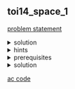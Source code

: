 ## toi14_space_1
[problem statement](https://api.otog.in.th/problem/doc/629)
<details>
  <summary>solution</summary>
  <p><ins>idea</ins>: </p>
  <ul>
    <li>brute force คำนวณทุกความเป็นไปได้</li>
    <li>ในทุกๆคำถาม เราลองเปลี่ยนทุกๆตำแหน่งที่เป็นไปได้เรื่อยๆ จนไปถึง state ที่ต้องการ (หรือจะทำจาก state ที่ต้องการมายัง state เริ่มต้นก็ได้) คำตอบของเราคือผลบวกของน้ำหนักในแต่ละ state ที่ผ่านที่มากที่สุดในทุกๆความเป็นไปได้ เราสามารถเขียนได้ด้วย recursion ตรงๆ</li>
    <li>ถ้ามองเป็นต้นไม้ คำตอบของเราจะอยู่ที่กิ่งที่มีค่ามากที่สุด</li>
  </ul>
  <p><ins>time compexity:</ins></p>
  <ul>
    <li>ในแต่ละคำถาม เนื่องจากเราต้องคำนวณทุกความเป็นไปได้ เราต้องใช้เวลา $N!$ เรามี $Q$ คำถาม จึงต้องใช้ time complexity $O(N!*Q)$ ซึ่งจะใช้เวลาเกินขอบเขตของโจทย์</li>
  </ul>
  <p align="center">
    <img width="600" src="https://github.com/packmani/toi-posn-com-guide/assets/40173086/7edbd32b-3765-4814-8917-f3879524804d" />
  </p>
</details>

<details>
  <summary>hints</summary>
  <ul>
    <details>
      <summary>hint 1</summary>
      <p>traverse array ด้วย DFS/BFS</p>
    </details>
    <details>
      <summary>hint 2</summary>
      <p>หา boarder ของรูปทรงและใช้ในการคำนวน</p>
    </details>
    <details>
      <summary>hint 3</summary>
      <p>สังเกตว่ารูปสามเหลี่ยมหน้าจั่วจะมีขนาด 1+3+5+...</p>
    </details>
  </ul>
</details>

<details>
  <summary>prerequisites</summary>
  <p>BFS, DFS, math</p>
</details>

<details>
  <summary>solution</summary>
  <p>จากโจทย์ สิ่งที่เราต้องทำคือรับความยาวของ bitstring N และค่าน้ำหนักของแต่ละ state ที่เป็นไปได้ จากนั้นตอบคำถามจำนวน Q เป็น โดยรับเป็น state ต่างๆ เราต้องการเปลี่ยนจาก state นั้นไปเรื่อยๆ จนเป็น 0 ทุกตำแหน่ง โดยเราสามารถ </p>
  <ol type="1" start="1">
    <li>เปลี่ยน 1 เป็น 0 ที่ละหนึ่งตำแหน่ง (เช่น 11<ins>1</ins>1110 → 11<ins>0</ins>1110)</li>
  </ol>
  <ol type="1" start="2">
    <li>เปลี่ยน 1 ที่ติดกันสองตัวเป็น 0 ทั้งคู่ (เช่น 1101<ins>11</ins>0 → 110001<ins>00</ins>0)</li>
  </ol>
  <p>เมื่อเราเปลี่ยนแล้วเราต้องเพิ่มน้ำหนักของ state นั้นๆ เข้าไปในผลรวมของเรา โดยโจทย์ต้องการผลรวมของน้ำหนักที่มากที่สุด </p>
  <p><strong><ins>idea</ins></strong><strong>: </strong></p>
  <ul>
    <li>เป็นโจทย์ <ins>bitmask dp</ins> ตรงๆ เลย ถ้าเคยเรียนน่าจะมองออก แต่ถ้าไม่เคยเรียนจะงงๆ หน่อย</li>
    <li>หากมองจาก brute force solution จะสังเกตได้ว่า<ins>คำตอบที่ state ใดๆ มาจากคำตอบที่ดีที่สุดของ state ก่อนหน้าบวกกับน้ำหนักของ state ปัจจุบันเสมอ (overlapping subproblem)</ins> ดังนั้นสามารถ optimize ได้โดย<ins>เก็บคำตอบของแต่ละ state ไว้ (memoization)</ins> เพื่อนำไปใช้หาคำตอบใน state ต่อไป</li>
    <li>โดยสามารถ define subproblem ได้เป็นการหาคำตอบที่ state ใดๆ <code>(dp[i] = น้ำหนักรวมที่มากที่สุดจาก state i ไปยัง state เริ่มต้น)</code> <br/>และ recurrence relation คร่าวๆว่า <code>dp[current state] = max(dp[all reachable past states]) + weight[current state]</code></li>
    <li>ในการแก้ปัญหาจอง array เกิน สังเกตว่า bitstring ประกอบด้วยเลขเพียง 0 หรือ 1 ซึ่งข้อมูลที่จำเป็นทั้งหมดสามารถเก็บได้ในเลขฐานสอง เราจึงมอง bitstring เป็นเลขฐานสองแล้วแปลงให้กลายเป็นเลขฐานสิบเมื่อเก็บใน array ทำให้ขนาด array ที่เราต้องเก็บมากที่สุดจะลดเหลือประมาณ $2^{20}$ ในการเก็บ state เช่น bitstring $1101 → 8+4+1 → 13$ เก็บที่ <code>dp[13]</code></li>
    <li>ใช้ bitwise operator &lt;&lt; (bitshift left), &amp; (bitwise and), ^ (bitwise xor) ในการทำงานกับเลขฐานสอง โดย<br/>ใช้ <code>(1&lt;&lt;i)</code> ในการสร้างเลข $2^i$ ไว้ชี้ที่ตำแหน่งต่างๆ <br/>ใช้ <code>state&amp;(1&lt;&lt;i)</code> ในการเช็คว่าตำแหน่งนั้นเป็น 1 หรือ 0<br/>ใช้ <code>state^(1&lt;&lt;i)</code> ในการแปลง 1 ที่ตำแหน่ง i เป็น 0<br/>(ถ้างงลองหาตัวอย่างแล้วทดดู)<br/></li>
  </ul>
  <p><strong><ins>implementation</ins></strong></p>
  <ul>
    <li>loop i = 1,2,3…..2^N (แทนแต่ละ state ถ้านำไปเขียนเป็นเลขฐานสอง)</li>
    <li>loop j = 0,1,2…..N (แทนแต่ละตำแหน่งที่ชี้)</li>
    <li>dp[i] = น้ำหนักรวมที่มากที่สุดจาก state i ไปยัง state เริ่มต้น (0)</li>
    <li>vals[i] = ค่าน้ำหนักของ state i ที่โจทย์กำหนดให้</li>
    <li>dp[0]=0 ตามที่โจทย์กำหนด</li>
    <li>dp[i] = $-\infty$ ในตอนเริ่มต้นเพราะเราต้องการหาค่ามากสุด (ใช้ <code>INT_MIN</code> เนื่องจาก constraint ไม่สูงมาก)</li>
  </ul>
  <p><ins>recurrence relation</ins></p>
  <ol type="1" start="1">
    <li>เปลี่ยนเลข 1 ทีละ 1 ตำแหน่ง</li>
  </ol>
  <p align="center">
    <img width="600" src="https://github.com/packmani/toi-posn-com-guide/assets/40173086/66a820e5-b022-4e46-af4d-ed540f64fc6d" />
  </p>
  <ol type="1" start="2">
    <li> เปลี่ยนเลข 1 ทีละ 2 ตำแหน่งที่ติดกัน</li>
  </ol>
  <p align="center">
    <img width="600" src="https://github.com/packmani/toi-posn-com-guide/assets/40173086/fe127335-ae20-41fd-94a8-6eb9db54a739" />
  </p>
  <ul>
    <li>โดยเราเริ่มจาก state ที่เป็น 0 ทั้งหมด และค่อยๆเปลี่ยน state โดยบวกไปทีละหนึ่ง เราสามารถเรียงลำดับการทำงานแบบนี้ได้เนื่องจากในการหาค่าแต่ละ state เราจะต้องใช้ค่าจาก state ก่อนหน้า ซึ่งมีค่าในเลขฐานสิบน้อยกว่าเสมอ เราจะเก็บค่าที่ดีที่สุดไว้ใน array <code>dp[]</code> เมื่อเราจะเปลี่ยนจาก state หนึ่งไปอีก state หนึ่งที่เราเคยคำนวณมาแล้ว เราก็สามารถเรียกค่าจากใน array ได้เลย (0 → 1 → 10 → 11 → 100 → …)</li>
    <li>คำตอบของ state ใดๆจะอยู่ที่ <code>dp[state]</code> โดยที่ state นั้นถูกแปลงเป็นเลขฐานสิบ</li>
  </ul>
  <p><ins>time complexity</ins>:</p>
  <ul>
    <li>$O(N*2^N)$ เนื่องจากในแต่ละ state ใช้เวลาคำนวณ N และมีทั้งหมด $2^N$ state </li>
  </ul>
</details>

[ac code](./toi14_space_1.cpp) 
